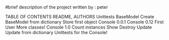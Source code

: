 #brief description of the project
written by : peter 

TABLE OF CONTENTS
 README, AUTHORS
Unittests
BaseModel
 Create BaseModel from dictionary
Store first object
Console 0.0.1
Console 0.12
First User
More classes!
Console 1.0
Count instances
Show
Destroy
 Update
Update from dictionary
Unittests for the Console!

